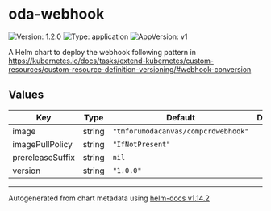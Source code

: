 # oda-webhook

![Version: 1.2.0](https://img.shields.io/badge/Version-1.2.0-informational?style=flat-square) ![Type: application](https://img.shields.io/badge/Type-application-informational?style=flat-square) ![AppVersion: v1](https://img.shields.io/badge/AppVersion-v1-informational?style=flat-square)

A Helm chart to deploy the webhook following pattern in https://kubernetes.io/docs/tasks/extend-kubernetes/custom-resources/custom-resource-definition-versioning/#webhook-conversion

## Values

| Key | Type | Default | Description |
|-----|------|---------|-------------|
| image | string | `"tmforumodacanvas/compcrdwebhook"` |  |
| imagePullPolicy | string | `"IfNotPresent"` |  |
| prereleaseSuffix | string | `nil` |  |
| version | string | `"1.0.0"` |  |

----------------------------------------------
Autogenerated from chart metadata using [helm-docs v1.14.2](https://github.com/norwoodj/helm-docs/releases/v1.14.2)
